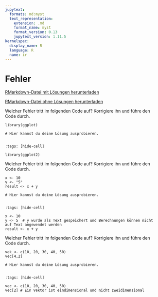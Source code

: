 ```yaml
---
jupytext:
  formats: md:myst
  text_representation:
    extension: .md
    format_name: myst
    format_version: 0.13
    jupytext_version: 1.11.5
kernelspec:
  display_name: R
  language: R
  name: ir
---
```


# Fehler 

<a href=https://raw.githubusercontent.com/Methods-Berlin/RTraining/main/Aufgaben_rmd/Fehler.Rmd download=Fehler.Rmd>RMarkdown-Datei mit Lösungen herunterladen</a>


<a href=https://raw.githubusercontent.com/Methods-Berlin/RTraining/Rmd_ohne_Loesung/Rmd_ohne_Loesungen/Fehler.Rmd download=Fehler.Rmd>RMarkdown-Datei ohne Lösungen herunterladen</a>


Welcher Fehler tritt im folgenden Code auf? Korrigiere ihn und führe den Code durch. 

```{code-cell} r
library(ggplot)

```


```{code-cell} r
# Hier kannst du deine Lösung ausprobieren.


```

<!-- loesung: start-->


```{code-cell} r
:tags: [hide-cell]

library(ggplot2)

```


<!-- loesung: ende-->



Welcher Fehler tritt im folgenden Code auf? Korrigiere ihn und führe den Code durch. 

```{code-cell} r
x <- 10
y <- "5"
result <- x + y

```


```{code-cell} r
# Hier kannst du deine Lösung ausprobieren.


```

<!-- loesung: start-->


```{code-cell} r
:tags: [hide-cell]

x <- 10
y <- 5  # y wurde als Text gespeichert und Berechnungen können nicht auf Text angewendet werden
result <- x + y

```


<!-- loesung: ende-->


Welcher Fehler tritt im folgenden Code auf? Korrigiere ihn und führe den Code durch. 

```{code-cell} r
vek <- c(10, 20, 30, 40, 50)
vec[4,2]

```


```{code-cell} r
# Hier kannst du deine Lösung ausprobieren.


```

<!-- loesung: start-->


```{code-cell} r
:tags: [hide-cell]

vec <- c(10, 20, 30, 40, 50)
vec[2] # Ein Vektor ist eindimensional und nicht zweidimensional 

```


<!-- loesung: ende-->
